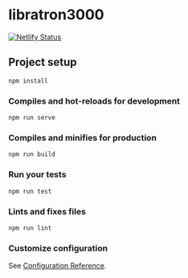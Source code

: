 # libratron3000

[![Netlify Status](https://api.netlify.com/api/v1/badges/066e3990-6ef5-4b70-a9f0-3775c1c3ea01/deploy-status)](https://app.netlify.com/sites/competent-rosalind-e4d586/deploys)

## Project setup

```
npm install
```

### Compiles and hot-reloads for development

```
npm run serve
```

### Compiles and minifies for production

```
npm run build
```

### Run your tests

```
npm run test
```

### Lints and fixes files

```
npm run lint
```

### Customize configuration

See [Configuration Reference](https://cli.vuejs.org/config/).
